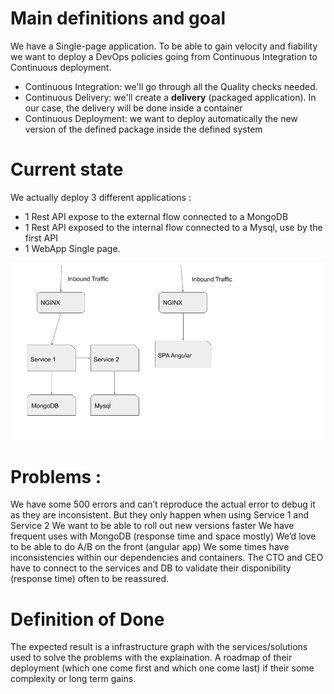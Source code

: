# Main definitions and goal
 
We have a Single-page application. To be able to gain velocity and fiability we want to deploy a DevOps policies going from Continuous Integration to Continuous deployment.
 
 * Continuous Integration: we'll go through all the Quality checks needed.
 * Continuous Delivery: we'll create a **delivery** (packaged application). In our case, the delivery will be done inside a container
 * Continuous Deployment: we want to deploy automatically the new version of the defined package inside the defined system
 
# Current state
We actually deploy 3 different applications :
 * 1 Rest API expose to the external flow connected to a MongoDB
 * 1 Rest API exposed to the internal flow connected to a Mysql, use by the first API
 * 1 WebApp Single page.
 
![Stack1](./assets/stack1.png)

# Problems :
We have some 500 errors and can’t reproduce the actual error to debug it as they are inconsistent. But they only happen when using Service 1 and Service 2
We want to be able to roll out new versions faster
We have frequent uses with MongoDB (response time and space mostly)
We’d love to be able to do A/B on the front (angular app)
We some times have inconsistencies within our dependencies and containers.
The CTO and CEO have to connect to the services and DB to validate their disponibility (response time) often to be reassured.
 

# Definition of Done 
The expected result is a infrastructure graph with the services/solutions used to solve the problems with the explaination.
A roadmap of their deployment (which one come first and which one come last) if their some complexity or long term gains.
